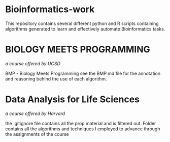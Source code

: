 # Bioinformatics-work

This repository contains several different python and R scripts containing algorithms generated to learn and effectively automate Bioinformatics tasks.

# BIOLOGY MEETS PROGRAMMING
_a course offered by UCSD_ 

BMP - Biology Meets Programming
see the BMP.md file for the annotation and reasoning behind the use of each algorithm.

# Data Analysis for Life Sciences
_a course offered by Harvard_

the .gitignore file contains all the prop material and is filtered out.
Folder contains all the algorithms and techniques I employed to advance through the assignments of the course
